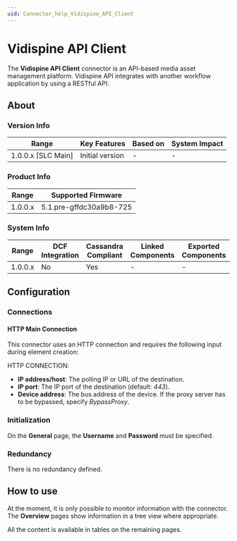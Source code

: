 ```yaml
---
uid: Connector_help_Vidispine_API_Client
---
```


# Vidispine API Client

The **Vidispine API Client** connector is an API-based media asset management platform. Vidispine API integrates with another workflow application by using a RESTful API.

## About

### Version Info

| Range                | Key Features     | Based on     | System Impact     |
|----------------------|------------------|--------------|-------------------|
| 1.0.0.x \[SLC Main\] | Initial version  | \-           | \-                |

### Product Info

| **Range** | **Supported Firmware**  |
|-----------|-------------------------|
| 1.0.0.x   | 5.1.pre-gffdc30a9b8-725 |

### System Info

| Range     | DCF Integration     | Cassandra Compliant     | Linked Components     | Exported Components     |
|-----------|---------------------|-------------------------|-----------------------|-------------------------|
| 1.0.0.x   | No                  | Yes                     | \-                    | \-                      |

## Configuration

### Connections

#### HTTP Main Connection

This connector uses an HTTP connection and requires the following input during element creation:

HTTP CONNECTION:

- **IP address/host**: The polling IP or URL of the destination.
- **IP port**: The IP port of the destination (default: *443*).
- **Device address**: The bus address of the device. If the proxy server has to be bypassed, specify *BypassProxy*.

### Initialization

On the **General** page, the **Username** and **Password** must be specified.

### Redundancy

There is no redundancy defined.

## How to use

At the moment, it is only possible to monitor information with the connector. The **Overview** pages show information in a tree view where appropriate.

All the content is available in tables on the remaining pages.
